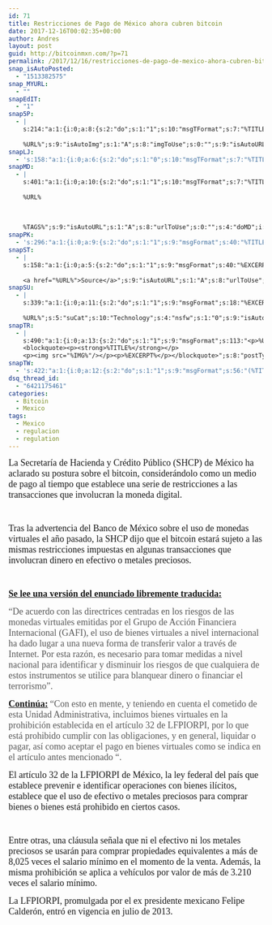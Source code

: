 ```yaml
---
id: 71
title: Restricciones de Pago de México ahora cubren bitcoin
date: 2017-12-16T00:02:35+00:00
author: Andres
layout: post
guid: http://bitcoinmxn.com/?p=71
permalink: /2017/12/16/restricciones-de-pago-de-mexico-ahora-cubren-bitcoin/
snap_isAutoPosted:
  - "1513382575"
snap_MYURL:
  - ""
snapEdIT:
  - "1"
snap5P:
  - |
    s:214:"a:1:{i:0;a:8:{s:2:"do";s:1:"1";s:10:"msgTFormat";s:7:"%TITLE%";s:9:"msgFormat";s:18:"%EXCERPT%
    
    %URL%";s:9:"isAutoImg";s:1:"A";s:8:"imgToUse";s:0:"";s:9:"isAutoURL";s:1:"A";s:8:"urlToUse";s:0:"";s:4:"do5P";i:0;}}";
snapLJ:
  - 's:158:"a:1:{i:0;a:6:{s:2:"do";s:1:"0";s:10:"msgTFormat";s:7:"%TITLE%";s:9:"msgFormat";s:9:"%EXCERPT%";s:9:"isAutoURL";s:1:"A";s:8:"urlToUse";s:0:"";s:4:"doLJ";i:0;}}";'
snapMD:
  - |
    s:401:"a:1:{i:0;a:10:{s:2:"do";s:1:"1";s:10:"msgTFormat";s:7:"%TITLE%";s:9:"msgFormat";s:32:"%EXCERPT%
    
    %URL%
    
    
    
    %TAGS%";s:9:"isAutoURL";s:1:"A";s:8:"urlToUse";s:0:"";s:4:"doMD";i:0;s:8:"isPosted";s:1:"1";s:4:"pgID";s:12:"1e9d20ae8aad";s:7:"postURL";s:102:"https://medium.com/@redracer404/restricciones-de-pago-de-m%C3%A9xico-ahora-cubren-bitcoin-1e9d20ae8aad";s:5:"pDate";s:19:"2017-12-16 00:02:38";}}";
snapPK:
  - 's:296:"a:1:{i:0;a:9:{s:2:"do";s:1:"1";s:9:"msgFormat";s:40:"%TITLE% - %URL% #bitcoin #mexico #crypto";s:9:"isAutoURL";s:1:"A";s:8:"urlToUse";s:0:"";s:4:"doPK";i:0;s:8:"isPosted";s:1:"1";s:4:"pgID";i:1363756315;s:7:"postURL";s:30:"https://www.plurk.com/p/mjy13v";s:5:"pDate";s:19:"2017-12-16 00:02:41";}}";'
snapST:
  - |
    s:158:"a:1:{i:0;a:5:{s:2:"do";s:1:"1";s:9:"msgFormat";s:40:"%EXCERPT%
    
    <a href="%URL%">Source</a>";s:9:"isAutoURL";s:1:"A";s:8:"urlToUse";s:0:"";s:4:"doST";i:0;}}";
snapSU:
  - |
    s:339:"a:1:{i:0;a:11:{s:2:"do";s:1:"1";s:9:"msgFormat";s:18:"%EXCERPT%
    
    %URL%";s:5:"suCat";s:10:"Technology";s:4:"nsfw";s:1:"0";s:9:"isAutoURL";s:1:"A";s:8:"urlToUse";s:0:"";s:4:"doSU";i:0;s:8:"isPosted";s:1:"1";s:4:"pgID";s:6:"2xqQID";s:7:"postURL";s:45:"http://www.stumbleupon.com/su/2xqQID/comments";s:5:"pDate";s:19:"2017-12-16 00:02:53";}}";
snapTR:
  - |
    s:490:"a:1:{i:0;a:13:{s:2:"do";s:1:"1";s:9:"msgFormat";s:113:"<p>%URL%</p>
    <blockquote><p><strong>%TITLE%</strong></p>
    <p><img src="%IMG%"/></p><p>%EXCERPT%</p></blockquote>";s:8:"postType";s:1:"T";s:10:"msgTFormat";s:7:"%TITLE%";s:9:"isAutoImg";s:1:"A";s:8:"imgToUse";s:0:"";s:9:"isAutoURL";s:1:"A";s:8:"urlToUse";s:0:"";s:4:"doTR";i:0;s:8:"isPosted";s:1:"1";s:4:"pgID";i:168587443653;s:7:"postURL";s:46:"http://bitcoinmxn.tumblr.com/post/168587443653";s:5:"pDate";s:19:"2017-12-16 00:02:55";}}";
snapTW:
  - 's:422:"a:1:{i:0;a:12:{s:2:"do";s:1:"1";s:9:"msgFormat";s:56:"(%TITLE%) - %URL% #bitcoinmxn #espanolbitcoin #bitcoinla";s:8:"attchImg";s:1:"1";s:9:"isAutoImg";s:1:"A";s:8:"imgToUse";s:0:"";s:9:"isAutoURL";s:1:"A";s:8:"urlToUse";s:0:"";s:4:"doTW";i:0;s:8:"isPosted";s:1:"1";s:4:"pgID";s:18:"941820905558126592";s:7:"postURL";s:57:"https://twitter.com/mxn_bitcoin/status/941820905558126592";s:5:"pDate";s:19:"2017-12-16 00:02:56";}}";'
dsq_thread_id:
  - "6421175461"
categories:
  - Bitcoin
  - Mexico
tags:
  - Mexico
  - regulacion
  - regulation
---
```

<span style="font-family: 'Times New Roman', serif;"><span style="font-size: large;">La Secretaría de Hacienda y Crédito Público (SHCP) de México ha aclarado su postura sobre el bitcoin, considerándolo como un medio de pago al tiempo que establece una serie de restricciones a las transacciones que involucran la moneda digital.</span></span>

&nbsp;

<span style="font-family: 'Times New Roman', serif;"><span style="font-size: large;">Tras la advertencia del Banco de México sobre el uso de monedas virtuales el año pasado, la SHCP dijo que el bitcoin estará sujeto a las mismas restricciones impuestas en algunas transacciones que involucran dinero en efectivo o metales preciosos.</span></span>

&nbsp;

<span style="font-family: 'Times New Roman', serif;"><span style="font-size: large;"><u><b>Se lee una versión del enunciado libremente traducida:</b></u></span></span>

<span style="color: #595959;"><span style="font-family: 'Times New Roman', serif;"><span style="font-size: large;">&#8220;De acuerdo con las directrices centradas en los riesgos de las monedas virtuales emitidas por el Grupo de Acción Financiera Internacional (GAFI), el uso de bienes virtuales a nivel internacional ha dado lugar a una nueva forma de transferir valor a través de Internet. Por esta razón, es necesario para tomar medidas a nivel nacional para identificar y disminuir los riesgos de que cualquiera de estos instrumentos se utilice para blanquear dinero o financiar el terrorismo”.</span></span></span>

<span style="font-family: 'Times New Roman', serif;"><span style="font-size: large;"><u><b>Continúa:</b></u></span></span> <span style="color: #595959;"><span style="font-family: 'Times New Roman', serif;"><span style="font-size: large;">&#8220;Con esto en mente, y teniendo en cuenta el cometido de esta Unidad Administrativa, incluimos bienes virtuales en la prohibición establecida en el artículo 32 de LFPIORPI, por lo que está prohibido cumplir con las obligaciones, y en general, liquidar o pagar, así como aceptar el pago en bienes virtuales como se indica en el artículo antes mencionado &#8220;.</span></span></span>

<span style="font-family: 'Times New Roman', serif;"><span style="font-size: large;">El artículo 32 de la LFPIORPI de México, la ley federal del país que establece prevenir e identificar operaciones con bienes ilícitos, establece que el uso de efectivo o metales preciosos para comprar bienes o bienes está prohibido en ciertos casos.</span></span>

&nbsp;

<span style="font-family: 'Times New Roman', serif;"><span style="font-size: large;">Entre otras, una cláusula señala que ni el efectivo ni los metales preciosos se usarán para comprar propiedades equivalentes a más de 8,025 veces el salario mínimo en el momento de la venta. Además, la misma prohibición se aplica a vehículos por valor de más de 3.210 veces el salario mínimo.</span></span>

<span style="font-family: 'Times New Roman', serif;"><span style="font-size: large;">La LFPIORPI, promulgada por el ex presidente mexicano Felipe Calderón, entró en vigencia en julio de 2013.</span></span>

&nbsp;

&nbsp;
